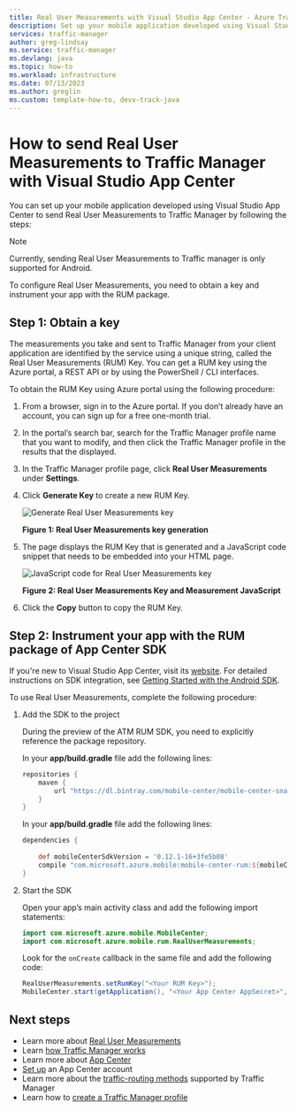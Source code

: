 ```yaml
---
title: Real User Measurements with Visual Studio App Center - Azure Traffic Manager
description: Set up your mobile application developed using Visual Studio App Center to send Real User Measurements to Traffic Manager
services: traffic-manager
author: greg-lindsay
ms.service: traffic-manager
ms.devlang: java
ms.topic: how-to
ms.workload: infrastructure
ms.date: 07/13/2023
ms.author: greglin
ms.custom: template-how-to, devx-track-java
---
```


# How to send Real User Measurements to Traffic Manager with Visual Studio App Center

You can set up your mobile application developed using Visual Studio App Center to send Real User Measurements to Traffic Manager by following the steps:

>[!NOTE]
> Currently, sending Real User Measurements to Traffic manager is only supported for Android.

To configure Real User Measurements, you need to obtain a key and instrument your app with the RUM package.

## Step 1: Obtain a key
    
The measurements you take and sent to Traffic Manager from your client application are identified by the service using a unique string, called the Real User Measurements (RUM) Key. You can get a RUM key using the Azure portal, a REST API or by using the PowerShell / CLI interfaces.

To obtain the RUM Key using Azure portal using the following procedure:
1. From a browser, sign in to the Azure portal. If you don’t already have an account, you can sign up for a free one-month trial.
2. In the portal’s search bar, search for the Traffic Manager profile name that you want to modify, and then click the Traffic Manager profile in the results that the displayed.
3. In the Traffic Manager profile page, click **Real User Measurements** under **Settings**.
4. Click **Generate Key** to create a new RUM Key.
        
   ![Generate Real User Measurements key](./media/traffic-manager-create-rum-visual-studio/generate-rum-key.png)

   **Figure 1: Real User Measurements key generation**

5. The page displays the RUM Key that is generated and a JavaScript code snippet that needs to be embedded into your HTML page.
 
   ![JavaScript code for Real User Measurements key](./media/traffic-manager-create-rum-visual-studio/rum-key.png)

   **Figure 2: Real User Measurements Key and Measurement JavaScript**
 
6. Click the **Copy** button to copy the RUM Key. 

## Step 2: Instrument your app with the RUM package of App Center SDK

If you're new to Visual Studio App Center, visit its [website](https://mobile.azure.com). For detailed instructions on SDK integration, see
[Getting Started with the Android SDK](/mobile-center/sdk/getting-started/Android).

To use Real User Measurements, complete the following procedure:

1.  Add the SDK to the project

    During the preview of the ATM RUM SDK, you need to explicitly reference the package repository.

    In your **app/build.gradle** file add the following lines:

    ```groovy
    repositories {
        maven {
            url "https://dl.bintray.com/mobile-center/mobile-center-snapshot"
        }
    }
    ```
    In your **app/build.gradle** file add the following lines:

    ```groovy
    dependencies {
     
        def mobileCenterSdkVersion = '0.12.1-16+3fe5b08'
        compile "com.microsoft.azure.mobile:mobile-center-rum:${mobileCenterSdkVersion}"
    }
    ```

2. Start the SDK

    Open your app’s main activity class and add the following import statements:

    ```java
    import com.microsoft.azure.mobile.MobileCenter;
    import com.microsoft.azure.mobile.rum.RealUserMeasurements;
    ```

    Look for the `onCreate` callback in the same file and add the following code:

    ```java
    RealUserMeasurements.setRumKey("<Your RUM Key>");
    MobileCenter.start(getApplication(), "<Your App Center AppSecret>", RealUserMeasurements.class);
    ```

## Next steps
- Learn more about [Real User Measurements](traffic-manager-rum-overview.md)
- Learn [how Traffic Manager works](traffic-manager-overview.md)
- Learn more about [App Center](/appcenter)
- [Set up](/appcenter/dashboard/#set-up-your-app-center-account) an App Center account
- Learn more about the [traffic-routing methods](traffic-manager-routing-methods.md) supported by Traffic Manager
- Learn how to [create a Traffic Manager profile](./quickstart-create-traffic-manager-profile.md)